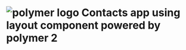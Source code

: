 # ![polymer logo](https://www.polymer-project.org/images/logos/p-author-logo.png) Contacts app using layout component powered by polymer 2

